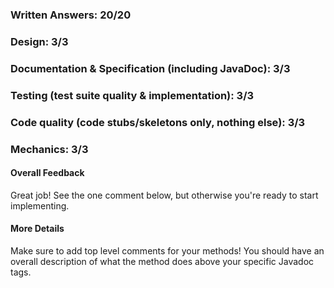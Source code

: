 ### Written Answers: 20/20

### Design: 3/3

### Documentation & Specification (including JavaDoc): 3/3

### Testing (test suite quality & implementation): 3/3

### Code quality (code stubs/skeletons only, nothing else): 3/3

### Mechanics: 3/3

#### Overall Feedback

Great job! See the one comment below, but otherwise you're ready to start implementing.

#### More Details

Make sure to add top level comments for your methods! You should have
an overall description of what the method does above your specific
Javadoc tags.
